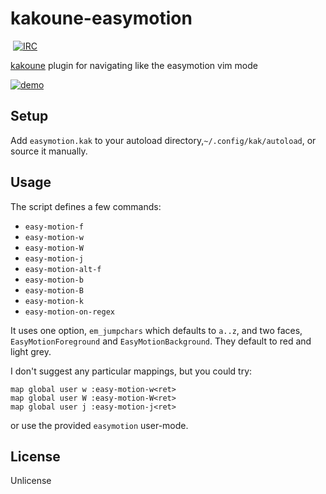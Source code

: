 # kakoune-easymotion
​
[![IRC][IRC Badge]][IRC]

[kakoune](http://kakoune.org) plugin for navigating like the easymotion vim mode

[![demo](https://asciinema.org/a/139545.png)](https://asciinema.org/a/139545)

## Setup

Add `easymotion.kak` to your autoload directory,`~/.config/kak/autoload`, or source it manually.

## Usage

The script defines a few commands:
  - `easy-motion-f`
  - `easy-motion-w`
  - `easy-motion-W`
  - `easy-motion-j`
  - `easy-motion-alt-f`
  - `easy-motion-b`
  - `easy-motion-B`
  - `easy-motion-k`
  - `easy-motion-on-regex`
 
It uses one option, `em_jumpchars` which defaults to `a..z`,
and two faces, `EasyMotionForeground` and `EasyMotionBackground`.
They default to red and light grey.

I don't suggest any particular mappings, but you could try:
```
map global user w :easy-motion-w<ret>
map global user W :easy-motion-W<ret>
map global user j :easy-motion-j<ret>
```

or use the provided `easymotion` user-mode.

## License

Unlicense

[IRC]: https://webchat.freenode.net?channels=kakoune
[IRC Badge]: https://img.shields.io/badge/IRC-%23kakoune-blue.svg
